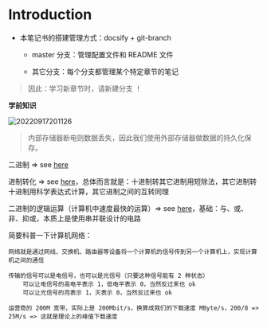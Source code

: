 # Introduction

- 本笔记书的搭建管理方式：docsify + git-branch

    - master 分支：管理配置文件和 README 文件

    - 其它分支：每个分支都管理某个特定章节的笔记

> 因此：学习新章节时，请新建分支 ！

**学前知识**

![20220917201126](https://aliyun-oss-lpj.oss-cn-qingdao.aliyuncs.com/images/by-clipboard/20220917201126.png)

> 内部存储器断电则数据丢失，因此我们使用外部存储器做数据的持久化保存。

二进制 => see [here](https://liupj.top/2021/08/31/01/)

进制转化 => see [here](https://www.bilibili.com/video/BV1h64y1i78N?p=10)，总体而言就是：十进制转其它进制用短除法，其它进制转十进制用科学表达式计算，其它进制之间的互转同理

二进制的逻辑运算（计算机中速度最快的运算）=> see [here](https://www.bilibili.com/video/BV1h64y1i78N?p=11)，基础：与、或、非、抑或，本质上是使用串并联设计的电路

简要科普一下计算机网络：

    网络就是通过网线、交换机、路由器等设备将一个计算机的信号传到另一个计算机上，实现计算机之间的通信

    传输的信号可以是电信号，也可以是光信号（只要这种信号能有 2 种状态）
        可以让电信号的高电平表示 1，低电平表示 0，当然反过来也 ok
        可以让光信号的亮表示 1，灭表示 0，当然反过来也 ok

    运营商的 200M 宽带，实际上是 200Mbit/s，换算成我们的下载速度 MByte/s，200/8 => 25M/s => 这就是理论上的峰值下载速度

